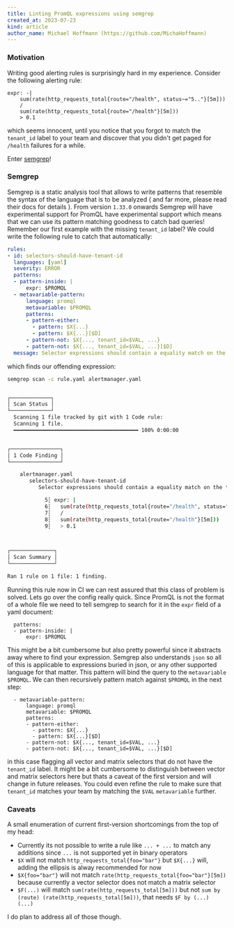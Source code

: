 ```yaml
---
title: Linting PromQL expressions using semgrep
created_at: 2023-07-23
kind: article
author_name: Michael Hoffmann (https://github.com/MichaHoffmann)
---
```


### Motivation

Writing good alerting rules is surprisingly hard in my experience. Consider the following alerting rule:

```
expr: -|
    sum(rate(http_requests_total{route="/health", status~="5.."}[5m])) 
    /
    sum(rate(http_requests_total{route="/health"}[5m])) 
    > 0.1
```

which seems innocent, until you notice that you forgot to match the `tenant_id` label to your team and discover
that you didn't get paged for `/health` failures for a while.

Enter [semgrep](https://semgrep.dev/)!

### Semgrep

Semgrep is a static analysis tool that allows to write patterns that resemble the syntax of the language that is
to be analyzed ( and far more, please read their docs for details ). From version `1.33.0` onwards Semgrep will have experimental support for PromQL
have experimental support which means that we can use its pattern matching goodness to catch bad queries!
Remember our first example with the missing `tenant_id` label? We could write the following rule to catch
that automatically:

```yaml
rules:
- id: selectors-should-have-tenant-id
  languages: [yaml]
  severity: ERROR
  patterns:
  - pattern-inside: |
      expr: $PROMQL
  - metavariable-pattern:
      language: promql 
      metavariable: $PROMQL
      patterns:
      - pattern-either: 
        - pattern: $X{...}
        - pattern: $X{...}[$D]
      - pattern-not: $X{..., tenant_id=$VAL, ...}
      - pattern-not: $X{..., tenant_id=$VAL, ...}[$D]
  message: Selector expressions should contain a equality match on the tenant_id label.
```

which finds our offending expression:

```bash
semgrep scan -c rule.yaml alertmanager.yaml


┌─────────────┐
│ Scan Status │
└─────────────┘
  Scanning 1 file tracked by git with 1 Code rule:
  Scanning 1 file.
  ━━━━━━━━━━━━━━━━━━━━━━━━━━━━━━━━━━━━━━━━ 100% 0:00:00                                                                                                      


┌────────────────┐
│ 1 Code Finding │
└────────────────┘

    alertmanager.yaml
       selectors-should-have-tenant-id
          Selector expressions should contain a equality match on the tenant_id label.

            5┆ expr: |
            6┆   sum(rate(http_requests_total{route="/health", status="5.."}[5m]))
            7┆   /
            8┆   sum(rate(http_requests_total{route="/health"}[5m]))
            9┆   > 0.1



┌──────────────┐
│ Scan Summary │
└──────────────┘

Ran 1 rule on 1 file: 1 finding.
```

Running this rule now in CI we can rest assured that this class of problem is solved. Lets go over
the config really quick. Since PromQL is not the format of a whole file we need to tell semgrep to
search for it in the `expr` field of a yaml document:

```
  patterns:
  - pattern-inside: |
      expr: $PROMQL
```

This might be a bit cumbersome but also pretty powerful since it abstracts away where to find your
expression. Semgrep also understands `json` so all of this is applicable to expressions buried
in json, or any other supported language for that matter. This pattern will bind the query to the
`metavariable` `$PROMQL`. We can then recursively pattern match against `$PROMQL` in the next step:

```
  - metavariable-pattern:
      language: promql 
      metavariable: $PROMQL
      patterns:
      - pattern-either: 
        - pattern: $X{...}
        - pattern: $X{...}[$D]
      - pattern-not: $X{..., tenant_id=$VAL, ...}
      - pattern-not: $X{..., tenant_id=$VAL, ...}[$D]
```

in this case flagging all vector and matrix selectors that do not have the `tenant_id` label. It
might be a bit cumbersome to distinguish between vector and matrix selectors here but thats a
caveat of the first version and will change in future releases. You could even refine the rule
to make sure that `tenant_id` matches your team by matching the `$VAL` `metavariable` further.

### Caveats

A small enumeration of current first-version shortcomings from the top of my head:

* Currently its not possible to write a rule like `... + ...` to match any additions since `...` is not supported yet in binary operators
* `$X` will not match `http_requests_total{foo="bar"}` but `$X{...}` will, adding the ellipsis is alway recommended for now
* `$X{foo="bar"}` will not match `rate(http_requests_total{foo="bar"}[5m])` because currently a vector selector does not match a matrix selector
* `$F(...)` will match `sum(rate(http_requests_total[5m]))` but not `sum by (route) (rate(http_requests_total[5m]))`, that needs `$F by (...) (...)`

I do plan to address all of those though.

